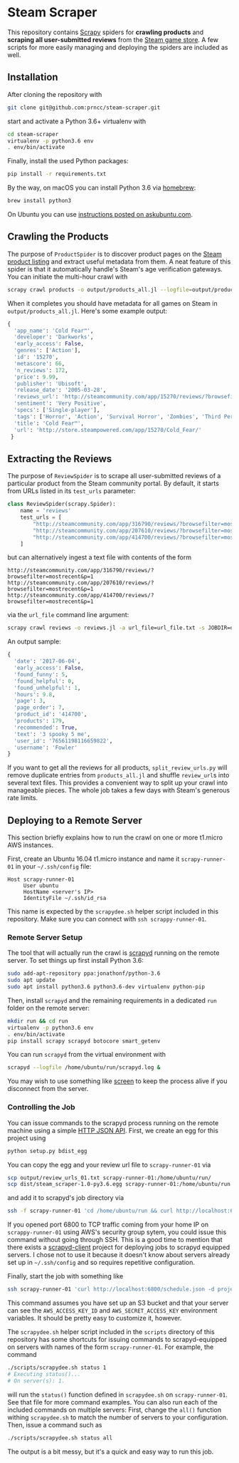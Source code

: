 # Steam Scraper

This repository contains [Scrapy](https://github.com/scrapy/scrapy) spiders for **crawling products** and **scraping all user-submitted reviews** from the [Steam game store](https://steampowered.com).
A few scripts for more easily managing and deploying the spiders are included as well.

## Installation

After cloning the repository with
```bash
git clone git@github.com:prncc/steam-scraper.git
```
start and activate a Python 3.6+ virtualenv with
```bash
cd steam-scraper
virtualenv -p python3.6 env
. env/bin/activate
```
Finally, install the used Python packages:
```bash
pip install -r requirements.txt
```
By the way, on macOS you can install Python 3.6 via [homebrew](https://brew.sh):
 ```bash
 brew install python3
```

On Ubuntu you can use [instructions posted on askubuntu.com](https://askubuntu.com/questions/865554/how-do-i-install-python-3-6-using-apt-get).

## Crawling the Products

The purpose of `ProductSpider` is to discover product pages on the [Steam product listing](http://store.steampowered.com/search/?sort_by=Released_DESC) and extract useful metadata from them.
A neat feature of this spider is that it automatically handle's Steam's age verification gateways.
You can initiate the multi-hour crawl with
```bash
scrapy crawl products -o output/products_all.jl --logfile=output/products_all.log --loglevel=INFO -s JOBDIR=output/products_all_job -s HTTPCACHE_ENABLED=False
```
When it completes you should have metadata for all games on Steam in `output/products_all.jl`.
Here's some example output:
```python
{
  'app_name': 'Cold Fear™',
  'developer': 'Darkworks',
  'early_access': False,
  'genres': ['Action'],
  'id': '15270',
  'metascore': 66,
  'n_reviews': 172,
  'price': 9.99,
  'publisher': 'Ubisoft',
  'release_date': '2005-03-28',
  'reviews_url': 'http://steamcommunity.com/app/15270/reviews/?browsefilter=mostrecent&p=1',
  'sentiment': 'Very Positive',
  'specs': ['Single-player'],
  'tags': ['Horror', 'Action', 'Survival Horror', 'Zombies', 'Third Person', 'Third-Person Shooter'],
  'title': 'Cold Fear™',
  'url': 'http://store.steampowered.com/app/15270/Cold_Fear/'
 }
```

## Extracting the Reviews

The purpose of `ReviewSpider` is to scrape all user-submitted reviews of a particular product from the Steam community portal. 
By default, it starts from URLs listed in its `test_urls` parameter:
```python
class ReviewSpider(scrapy.Spider):
    name = 'reviews'
    test_urls = [
        "http://steamcommunity.com/app/316790/reviews/?browsefilter=mostrecent&p=1",  # Grim Fandango
        "http://steamcommunity.com/app/207610/reviews/?browsefilter=mostrecent&p=1",  # The Walking Dead
        "http://steamcommunity.com/app/414700/reviews/?browsefilter=mostrecent&p=1"   # Outlast 2
    ]
```
but can alternatively ingest a text file with contents of the form
```
http://steamcommunity.com/app/316790/reviews/?browsefilter=mostrecent&p=1
http://steamcommunity.com/app/207610/reviews/?browsefilter=mostrecent&p=1
http://steamcommunity.com/app/414700/reviews/?browsefilter=mostrecent&p=1
```
via the `url_file` command line argument:
```bash
scrapy crawl reviews -o reviews.jl -a url_file=url_file.txt -s JOBDIR=output/reviews
```
An output sample:
```python
{
  'date': '2017-06-04',
  'early_access': False,
  'found_funny': 5,
  'found_helpful': 0,
  'found_unhelpful': 1,
  'hours': 9.8,
  'page': 3,
  'page_order': 7,
  'product_id': '414700',
  'products': 179,
  'recommended': True,
  'text': '3 spooky 5 me',
  'user_id': '76561198116659822',
  'username': 'Fowler'
}
```

If you want to get all the reviews for all products, `split_review_urls.py` will remove duplicate entries from `products_all.jl` and shuffle `review_url`s into several text files.
This provides a convenient way to split up your crawl into manageable pieces.
The whole job takes a few days with Steam's generous rate limits.

## Deploying to a Remote Server

This section briefly explains how to run the crawl on one or more t1.micro AWS instances.

First, create an Ubuntu 16.04 t1.micro instance and name it `scrapy-runner-01` in your `~/.ssh/config` file:
```
Host scrapy-runner-01
     User ubuntu
     HostName <server's IP>
     IdentityFile ~/.ssh/id_rsa
```
This name is expected by the `scrapydee.sh` helper script included in this repository.
Make sure you can connect with `ssh scrappy-runner-01`.

### Remote Server Setup

The tool that will actually run the crawl is [scrapyd](http://scrapyd.readthedocs.io/en/stable/) running on the remote server.
To set things up first install Python 3.6:
```bash
sudo add-apt-repository ppa:jonathonf/python-3.6
sudo apt update
sudo apt install python3.6 python3.6-dev virtualenv python-pip
```
Then, install `scrapyd` and the remaining requirements in a dedicated `run` folder on the remote server: 
```bash
mkdir run && cd run
virtualenv -p python3.6 env
. env/bin/activate
pip install scrapy scrapyd botocore smart_getenv  
```
You can run `scrapyd` from the virtual environment with
```bash
scrapyd --logfile /home/ubuntu/run/scrapyd.log &
```
You may wish to use something like [screen](https://www.gnu.org/software/screen/) to keep the process alive if you disconnect from the server.

### Controlling the Job

You can issue commands to the scrapyd process running on the remote machine using a simple [HTTP JSON API](http://scrapyd.readthedocs.io/en/stable/index.html).
First, we create an egg for this project using
```bash
python setup.py bdist_egg
```
You can copy the egg and your review url file to `scrapy-runner-01` via
```bash
scp output/review_urls_01.txt scrapy-runner-01:/home/ubuntu/run/
scp dist/steam_scraper-1.0-py3.6.egg scrapy-runner-01:/home/ubuntu/run
```
and add it to scrapyd's job directory via 
```bash
ssh -f scrapy-runner-01 'cd /home/ubuntu/run && curl http://localhost:6800/addversion.json -F project=steam -F egg=@steam_scraper-1.0-py3.6.egg'
```
If you opened port 6800 to TCP traffic coming from your home IP on `scrappy-runner-01` using AWS's security group sytem, you could issue this command without going through SSH.
This is a good time to mention that there exists a [scrapyd-client](https://github.com/scrapy/scrapyd-client) project for deploying jobs to scrapyd equipped servers.
I chose not to use it because it doesn't know about servers already set up in `~/.ssh/config` and so requires repetitive configuration.

Finally, start the job with something like
```bash
ssh scrapy-runner-01 'curl http://localhost:6800/schedule.json -d project=steam -d spider=reviews -d url_file="/home/ubuntu/run/review_urls_01.txt" -d jobid=part_01 -d setting=FEED_URI="s3://'$STEAM_S3_BUCKET'/%(name)s/part_01/%(time)s.jl" -d setting=AWS_ACCESS_KEY_ID='$AWS_ACCESS_KEY_ID' -d setting=AWS_SECRET_ACCESS_KEY='$AWS_SECRET_ACCESS_KEY' -d setting=LOG_LEVEL=INFO'
```
This command assumes you have set up an S3 bucket and that your server can see the `AWS_ACCESS_KEY_ID` and `AWS_SECRET_ACCESS_KEY` environment variables.
It should be pretty easy to customize it, however.

The `scrapydee.sh` helper script included in the `scripts` directory of this repository has some shortcuts for issuing commands to scrapyd-equipped on servers with names of the form `scrapy-runner-01`.
For example, the command
```bash
./scripts/scrapydee.sh status 1
# Executing status()...
# On server(s): 1.
```
will run the `status()` function defined in `scrapydee.sh` on `scrapy-runner-01`.
See that file for more command examples.
You can also run each of the included commands on multiple servers:
First, change the `all()` function withing `scrapydee.sh` to match the number of servers to your configuration.
Then, issue a command such as
```bash
./scripts/scrapydee.sh status all
```
The output is a bit messy, but it's a quick and easy way to run this job.
